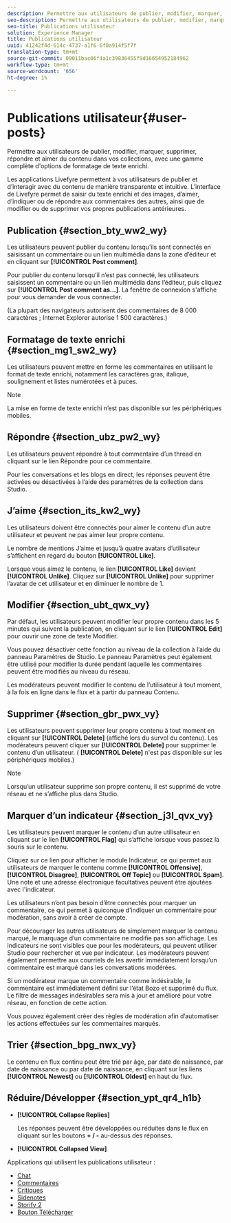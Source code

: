 ```yaml
---
description: Permettre aux utilisateurs de publier, modifier, marquer, supprimer, répondre et aimer du contenu dans vos collections, avec une gamme complète d'options de formatage de texte enrichi.
seo-description: Permettre aux utilisateurs de publier, modifier, marquer, supprimer, répondre et aimer du contenu dans vos collections, avec une gamme complète d'options de formatage de texte enrichi.
seo-title: Publications utilisateur
solution: Experience Manager
title: Publications utilisateur
uuid: 41242f4d-614c-4737-a1f6-6f0a914f5f7f
translation-type: tm+mt
source-git-commit: 09011bac06f4a1c39836455f9d16654952184962
workflow-type: tm+mt
source-wordcount: '656'
ht-degree: 1%

---
```



# Publications utilisateur{#user-posts}

Permettre aux utilisateurs de publier, modifier, marquer, supprimer, répondre et aimer du contenu dans vos collections, avec une gamme complète d&#39;options de formatage de texte enrichi.

Les applications Livefyre permettent à vos utilisateurs de publier et d’interagir avec du contenu de manière transparente et intuitive. L’interface de Livefyre permet de saisir du texte enrichi et des images, d’aimer, d’indiquer ou de répondre aux commentaires des autres, ainsi que de modifier ou de supprimer vos propres publications antérieures.

## Publication {#section_bty_ww2_wy}

Les utilisateurs peuvent publier du contenu lorsqu’ils sont connectés en saisissant un commentaire ou un lien multimédia dans la zone d’éditeur et en cliquant sur **[!UICONTROL Post comment]**.

Pour publier du contenu lorsqu’il n’est pas connecté, les utilisateurs saisissent un commentaire ou un lien multimédia dans l’éditeur, puis cliquez sur **[!UICONTROL Post comment as…]**. La fenêtre de connexion s&#39;affiche pour vous demander de vous connecter.

(La plupart des navigateurs autorisent des commentaires de 8 000 caractères ; Internet Explorer autorise 1 500 caractères.)

## Formatage de texte enrichi {#section_mg1_sw2_wy}

Les utilisateurs peuvent mettre en forme les commentaires en utilisant le format de texte enrichi, notamment les caractères gras, italique, soulignement et listes numérotées et à puces.

>[!NOTE]
>
>La mise en forme de texte enrichi n’est pas disponible sur les périphériques mobiles.

## Répondre {#section_ubz_pw2_wy}

Les utilisateurs peuvent répondre à tout commentaire d’un thread en cliquant sur le lien Répondre pour ce commentaire.

Pour les conversations et les blogs en direct, les réponses peuvent être activées ou désactivées à l’aide des paramètres de la collection dans Studio.

## J’aime {#section_its_kw2_wy}

Les utilisateurs doivent être connectés pour aimer le contenu d’un autre utilisateur et peuvent ne pas aimer leur propre contenu.

Le nombre de mentions J’aime et jusqu’à quatre avatars d’utilisateur s’affichent en regard du bouton **[!UICONTROL Like]**.

Lorsque vous aimez le contenu, le lien **[!UICONTROL Like]** devient **[!UICONTROL Unlike]**. Cliquez sur **[!UICONTROL Unlike]** pour supprimer l’avatar de cet utilisateur et en diminuer le nombre de 1.

## Modifier     {#section_ubt_qwx_vy}

Par défaut, les utilisateurs peuvent modifier leur propre contenu dans les 5 minutes qui suivent la publication, en cliquant sur le lien **[!UICONTROL Edit]** pour ouvrir une zone de texte Modifier.

Vous pouvez désactiver cette fonction au niveau de la collection à l’aide du panneau Paramètres de Studio. Le panneau Paramètres peut également être utilisé pour modifier la durée pendant laquelle les commentaires peuvent être modifiés au niveau du réseau.

Les modérateurs peuvent modifier le contenu de l’utilisateur à tout moment, à la fois en ligne dans le flux et à partir du panneau Contenu.

## Supprimer {#section_gbr_pwx_vy}

Les utilisateurs peuvent supprimer leur propre contenu à tout moment en cliquant sur **[!UICONTROL Delete]** (affiché lors du survol du contenu). Les modérateurs peuvent cliquer sur **[!UICONTROL Delete]** pour supprimer le contenu d’un utilisateur. ( **[!UICONTROL Delete]** n&#39;est pas disponible sur les périphériques mobiles.)

>[!NOTE]
>
>Lorsqu’un utilisateur supprime son propre contenu, il est supprimé de votre réseau et ne s’affiche plus dans Studio.

## Marquer d’un indicateur {#section_j3l_qvx_vy}

Les utilisateurs peuvent marquer le contenu d’un autre utilisateur en cliquant sur le lien **[!UICONTROL Flag]** qui s’affiche lorsque vous passez la souris sur le contenu.

Cliquez sur ce lien pour afficher le module Indicateur, ce qui permet aux utilisateurs de marquer le contenu comme **[!UICONTROL Offensive]**, **[!UICONTROL Disagree]**, **[!UICONTROL Off Topic]** ou **[!UICONTROL Spam]**. Une note et une adresse électronique facultatives peuvent être ajoutées avec l&#39;indicateur.

Les utilisateurs n’ont pas besoin d’être connectés pour marquer un commentaire, ce qui permet à quiconque d’indiquer un commentaire pour modération, sans avoir à créer de compte.

Pour décourager les autres utilisateurs de simplement marquer le contenu marqué, le marquage d’un commentaire ne modifie pas son affichage. Les indicateurs ne sont visibles que pour les modérateurs, qui peuvent utiliser Studio pour rechercher et vue par indicateur. Les modérateurs peuvent également permettre aux courriels de les avertir immédiatement lorsqu’un commentaire est marqué dans les conversations modérées.

Si un modérateur marque un commentaire comme indésirable, le commentaire est immédiatement défini sur l’état Bozo et supprimé du flux. Le filtre de messages indésirables sera mis à jour et amélioré pour votre réseau, en fonction de cette action.

Vous pouvez également créer des règles de modération afin d’automatiser les actions effectuées sur les commentaires marqués.

## Trier {#section_bpg_nwx_vy}

Le contenu en flux continu peut être trié par âge, par date de naissance, par date de naissance ou par date de naissance, en cliquant sur les liens **[!UICONTROL Newest]** ou **[!UICONTROL Oldest]** en haut du flux.

## Réduire/Développer {#section_ypt_qr4_h1b}

* **[!UICONTROL Collapse Replies]**

   Les réponses peuvent être développées ou réduites dans le flux en cliquant sur les boutons **+ / -** au-dessus des réponses.

* **[!UICONTROL Collapsed View]**



Applications qui utilisent les publications utilisateur :

* [Chat](/help/using/c-about-apps/c-chat-app/c-chat-app.md#c_chat_app)
* [Commentaires](/help/using/c-about-apps/c-comments/c-comments.md)
* [Critiques](/help/using/c-about-apps/c-reviews-app/c-reviews-app.md#c_reviews_app)
* [Sidenotes](/help/using/c-about-apps/c-sidenotes-app/c-sidenotes-app.md#c_sidenotes_app)
* [Storify 2](/help/using/c-about-apps/c-storify2/c-storify2.md#c_storify2)
* [Bouton Télécharger](/help/using/c-about-apps/c-upload-button-app/c-upload-button-app.md#c_upload_button_app)

